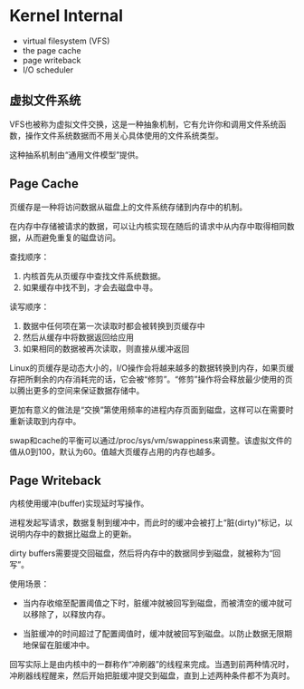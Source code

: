# Kernel Internal

- virtual filesystem (VFS)
- the page cache
- page writeback
- I/O scheduler

## 虚拟文件系统

VFS也被称为虚拟文件交换，这是一种抽象机制，它有允许你和调用文件系统函数，操作文件系统数据而不用关心具体使用的文件系统类型。

这种抽系机制由“通用文件模型”提供。

## Page Cache

页缓存是一种将访问数据从磁盘上的文件系统存储到内存中的机制。

在内存中存储被请求的数据，可以让内核实现在随后的请求中从内存中取得相同数据，从而避免重复的磁盘访问。

查找顺序：

1. 内核首先从页缓存中查找文件系统数据。
2. 如果缓存中找不到，才会去磁盘中寻。

读写顺序：

1. 数据中任何项在第一次读取时都会被转换到页缓存中
2. 然后从缓存中将数据返回给应用
3. 如果相同的数据被再次读取，则直接从缓冲返回

Linux的页缓存是动态大小的，I/O操作会将越来越多的数据转换到内存，如果页缓存把所剩余的内存消耗完的话，它会被“修剪”。“修剪”操作将会释放最少使用的页以腾出更多的空间来保证数据存储中。

更加有意义的做法是“交换”第使用频率的进程内存页面到磁盘，这样可以在需要时重新读取到内存中。

swap和cache的平衡可以通过/proc/sys/vm/swappiness来调整。该虚拟文件的值从0到100，默认为60。值越大页缓存占用的内存也越多。

## Page Writeback

内核使用缓冲(buffer)实现延时写操作。

进程发起写请求，数据复制到缓冲中，而此时的缓冲会被打上“脏(dirty)”标记，以说明内存中的数据比磁盘上的更新。

dirty buffers需要提交回磁盘，然后将内存中的数据同步到磁盘，就被称为“回写”。

使用场景：

- 当内存收缩至配置阈值之下时，脏缓冲就被回写到磁盘，而被清空的缓冲就可以移除了，以释放内存。

- 当脏缓冲的时间超过了配置阈值时，缓冲就被回写到磁盘。以防止数据无限期地保留在脏缓冲中。

回写实际上是由内核中的一群称作“冲刷器”的线程来完成。当遇到前两种情况时，冲刷器线程醒来，然后开始把脏缓冲提交到磁盘，直到上述两种条件都不为真时。
